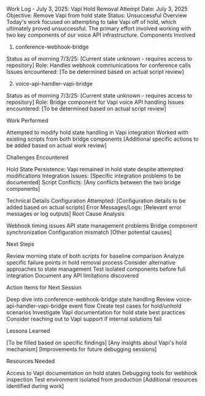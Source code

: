 Work Log - July 3, 2025: Vapi Hold Removal Attempt
Date: July 3, 2025
Objective: Remove Vapi from hold state
Status: Unsuccessful
Overview
Today's work focused on attempting to take Vapi off of hold, which ultimately proved unsuccessful. The primary effort involved working with two key components of our voice API infrastructure.
Components Involved
1. conference-webhook-bridge

Status as of morning 7/3/25: [Current state unknown - requires access to repository]
Role: Handles webhook communications for conference calls
Issues encountered: [To be determined based on actual script review]

2. voice-api-handler-vapi-bridge

Status as of morning 7/3/25: [Current state unknown - requires access to repository]
Role: Bridge component for Vapi voice API handling
Issues encountered: [To be determined based on actual script review]

Work Performed

Attempted to modify hold state handling in Vapi integration
Worked with existing scripts from both bridge components
[Additional specific actions to be added based on actual work review]

Challenges Encountered

Hold State Persistence: Vapi remained in hold state despite attempted modifications
Integration Issues: [Specific integration problems to be documented]
Script Conflicts: [Any conflicts between the two bridge components]

Technical Details
Configuration Attempted:
[Configuration details to be added based on actual scripts]
Error Messages/Logs:
[Relevant error messages or log outputs]
Root Cause Analysis

 Webhook timing issues
 API state management problems
 Bridge component synchronization
 Configuration mismatch
 [Other potential causes]

Next Steps

Review morning state of both scripts for baseline comparison
Analyze specific failure points in hold removal process
Consider alternative approaches to state management
Test isolated components before full integration
Document any API limitations discovered

Action Items for Next Session

 Deep dive into conference-webhook-bridge state handling
 Review voice-api-handler-vapi-bridge event flow
 Create test cases for hold/unhold scenarios
 Investigate Vapi documentation for hold state best practices
 Consider reaching out to Vapi support if internal solutions fail

Lessons Learned

[To be filled based on specific findings]
[Any insights about Vapi's hold mechanism]
[Improvements for future debugging sessions]

Resources Needed

Access to Vapi documentation on hold states
Debugging tools for webhook inspection
Test environment isolated from production
[Additional resources identified during work]
